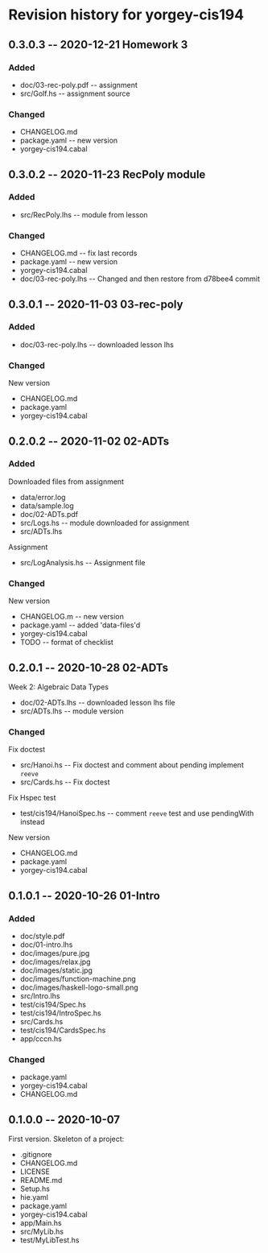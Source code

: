 # Revision history for yorgey-cis194

## 0.3.0.3 -- 2020-12-21 Homework 3

### Added 

* doc/03-rec-poly.pdf   -- assignment
* src/Golf.hs           -- assignment source

### Changed

* CHANGELOG.md
* package.yaml          -- new version
* yorgey-cis194.cabal

## 0.3.0.2 -- 2020-11-23 RecPoly module

### Added

* src/RecPoly.lhs       -- module from lesson

### Changed

* CHANGELOG.md          -- fix last records
* package.yaml          -- new version
* yorgey-cis194.cabal
* doc/03-rec-poly.lhs   -- Changed and then restore from d78bee4 commit

## 0.3.0.1 -- 2020-11-03 03-rec-poly

### Added

* doc/03-rec-poly.lhs   -- downloaded lesson lhs

### Changed

New version

* CHANGELOG.md
* package.yaml
* yorgey-cis194.cabal

## 0.2.0.2 -- 2020-11-02 02-ADTs

### Added

Downloaded files from assignment

* data/error.log
* data/sample.log
* doc/02-ADTs.pdf
* src/Logs.hs           -- module downloaded for assignment
* src/ADTs.lhs    

Assignment

* src/LogAnalysis.hs    -- Assignment file

### Changed

New version

* CHANGELOG.m           -- new version
* package.yaml          -- added 'data-files'd
* yorgey-cis194.cabal
* TODO                  -- format of checklist

## 0.2.0.1 -- 2020-10-28 02-ADTs

Week 2: Algebraic Data Types

* doc/02-ADTs.lhs               -- downloaded lesson lhs file
* src/ADTs.lhs                  -- module version

### Changed 

Fix doctest

* src/Hanoi.hs                  -- Fix doctest and comment about pending implement `reeve`
* src/Cards.hs                  -- Fix doctest

Fix Hspec test

* test/cis194/HanoiSpec.hs      -- comment `reeve` test and use pendingWith instead

New version 

* CHANGELOG.md
* package.yaml
* yorgey-cis194.cabal

## 0.1.0.1 -- 2020-10-26 01-Intro

### Added
* doc/style.pdf
* doc/01-intro.lhs
* doc/images/pure.jpg
* doc/images/relax.jpg
* doc/images/static.jpg
* doc/images/function-machine.png
* doc/images/haskell-logo-small.png
* src/Intro.lhs
* test/cis194/Spec.hs
* test/cis194/IntroSpec.hs
* src/Cards.hs
* test/cis194/CardsSpec.hs
* app/cccn.hs

### Changed
* package.yaml
* yorgey-cis194.cabal
* CHANGELOG.md

## 0.1.0.0 -- 2020-10-07

First version. Skeleton of a project:

* .gitignore
* CHANGELOG.md
* LICENSE
* README.md
* Setup.hs
* hie.yaml
* package.yaml
* yorgey-cis194.cabal
* app/Main.hs
* src/MyLib.hs
* test/MyLibTest.hs
